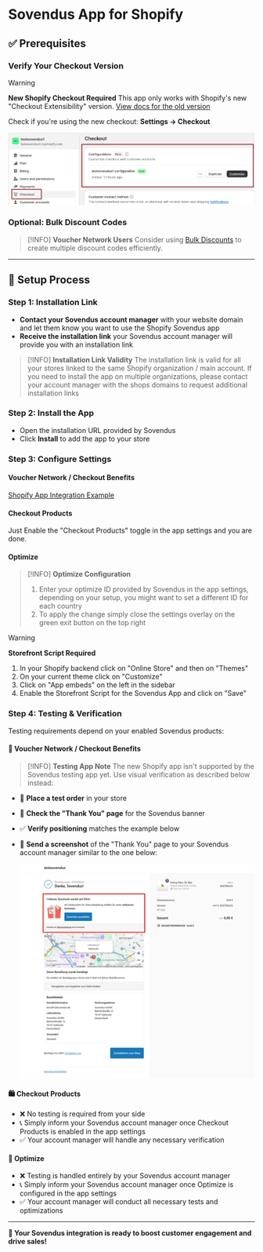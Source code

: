 # Sovendus App for Shopify

## ✅ Prerequisites

### Verify Your Checkout Version

> [!WARNING]
> **New Shopify Checkout Required**
> This app only works with Shopify's new "Checkout Extensibility" version. [View docs for the old version](https://developer-hub.sovendus.com/Voucher-Network-Checkout-Benefits/Web-Integration/Shopify-Integration-(old-version))

Check if you're using the new checkout: **Settings → Checkout**

![New Shopify Checkout Version](https://raw.githubusercontent.com/Sovendus-GmbH/Sovendus-Integrations-Documentation/main/vn-cb/web/shopify-app-docs/new-shopify-checkout-version.png)

### Optional: Bulk Discount Codes

> [!INFO]
> **Voucher Network Users**
> Consider using [Bulk Discounts](https://apps.shopify.com/bulk-discounts) to create multiple discount codes efficiently.

---

## 🚀 Setup Process

### Step 1: Installation Link

- **Contact your Sovendus account manager** with your website domain and let them know you want to use the Shopify Sovendus app
- **Receive the installation link** your Sovendus account manager will provide you with an installation link

> [!INFO]
> **Installation Link Validity**
> The installation link is valid for all your stores linked to the same Shopify organization / main account.
> If you need to install the app on multiple organizations, please contact your account manager with the shops domains to request additional installation links

### Step 2: Install the App

- Open the installation URL provided by Sovendus
- Click **Install** to add the app to your store

### Step 3: Configure Settings

#### Voucher Network / Checkout Benefits

[Shopify App Integration Example](https://raw.githubusercontent.com/Sovendus-GmbH/Sovendus-Integrations-Documentation/refs/heads/main/vn-cb/web/shopify-app-docs/additonal-steps.md)
#### Checkout Products

Just Enable the "Checkout Products" toggle in the app settings and you are done.

#### Optimize

> [!INFO]
> **Optimize Configuration**
>
> 1. Enter your optimize ID provided by Sovendus in the app settings, depending on your setup, you might want to set a different ID for each country
> 2. To apply the change simply close the settings overlay on the green exit button on the top right

> [!WARNING]
> **Storefront Script Required**
>
> 1. In your Shopify backend click on "Online Store" and then on "Themes"
> 2. On your current theme click on "Customize"
> 3. Click on "App embeds" on the left in the sidebar
> 4. Enable the Storefront Script for the Sovendus App and click on "Save"

### Step 4: Testing & Verification

Testing requirements depend on your enabled Sovendus products:

#### 🎯 Voucher Network / Checkout Benefits

> [!INFO]
> **Testing App Note**
> The new Shopify app isn't supported by the Sovendus testing app yet. Use visual verification as described below instead:

- 🛒 **Place a test order** in your store
- 👀 **Check the "Thank You" page** for the Sovendus banner
- ✅ **Verify positioning** matches the example below
- 📸 **Send a screenshot** of the "Thank You" page to your Sovendus account manager similar to the one below:

    ![Shopify App Integration Example](https://raw.githubusercontent.com/Sovendus-GmbH/Sovendus-Integrations-Documentation/main/vn-cb/web/shopify-app-docs/Shopify-App.png)

#### 🛍️ Checkout Products

- ❌ No testing is required from your side
- 📞 Simply inform your Sovendus account manager once Checkout Products is enabled in the app settings
- ✅ Your account manager will handle any necessary verification

#### 🚀 Optimize

- ❌ Testing is handled entirely by your Sovendus account manager
- 📞 Simply inform your Sovendus account manager once Optimize is configured in the app settings
- ✅ Your account manager will conduct all necessary tests and optimizations

---

**🎉 Your Sovendus integration is ready to boost customer engagement and drive sales!**
